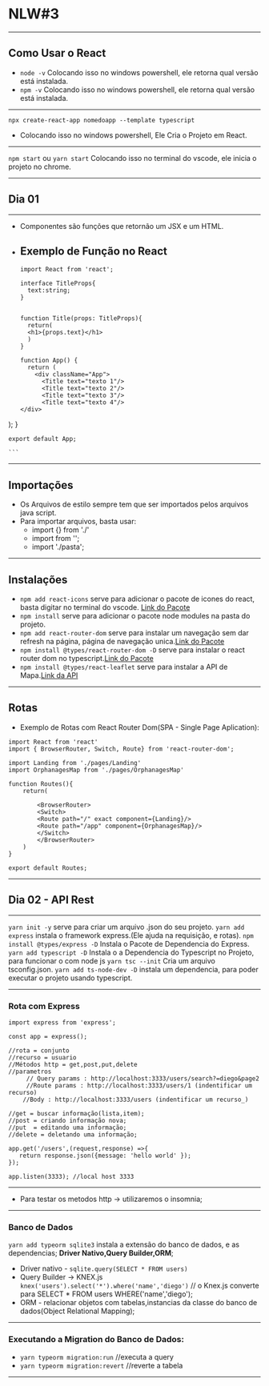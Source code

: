 # NLW#3
***
## Como Usar o React

- `node -v` Colocando isso no windows powershell, ele retorna qual versão está instalada.
- `npm -v` Colocando isso no windows powershell, ele retorna qual versão está instalada.

***

`npx create-react-app nomedoapp --template typescript`  
- Colocando isso no windows powershell, Ele Cria o Projeto em React.

***

`npm start` ou `yarn start` Colocando isso no terminal do vscode, ele inicia o projeto no chrome.

***
## Dia 01
***
- Componentes são funções que retornão um JSX e um HTML.

 - ## Exemplo de Função no React
	```
	import React from 'react';

	interface TitleProps{
	  text:string;
	}


	function Title(props: TitleProps){
	  return(
	  <h1>{props.text}</h1>
	  )
	}

	function App() {
	  return (
	    <div className="App">
	      <Title text="texto 1"/>
	      <Title text="texto 2"/>
	      <Title text="texto 3"/>
	      <Title text="texto 4"/>
    </div>
  );
}

	export default App;
	
	```
***
## Importações

- Os Arquivos de estilo sempre tem que ser importados pelos arquivos java script.
- Para importar arquivos, basta usar:
  - import {} from './'		
  - import from '';
  - import './pasta';
***
## Instalações
- `npm add react-icons` serve para adicionar o pacote de icones do react, basta digitar no terminal do vscode. [Link do Pacote](https://react-icons.github.io/)
- `npm install` serve para adicionar o pacote node modules na pasta do projeto.
- `npm add react-router-dom` serve para instalar um navegação sem dar refresh na página, página de navegação unica.[Link do Pacote](https://reactrouter.com/web/guides/quick-start)
- `npm install @types/react-router-dom -D` serve para instalar o react router dom no typescript.[Link do Pacote](https://www.npmjs.com/package/@types/react-router-dom)
- `npm install @types/react-leaflet` serve para instalar a API de Mapa.[Link da API](https://react-leaflet.js.org/)

***

## Rotas
- Exemplo de Rotas com React Router Dom(SPA - Single Page Aplication):
```
import React from 'react'
import { BrowserRouter, Switch, Route} from 'react-router-dom';

import Landing from './pages/Landing'
import OrphanagesMap from './pages/OrphanagesMap'

function Routes(){
    return(
        
        <BrowserRouter>
        <Switch>
        <Route path="/" exact component={Landing}/>
        <Route path="/app" component={OrphanagesMap}/>
        </Switch>
        </BrowserRouter>
    )
}

export default Routes;
```

***
## Dia 02 - API Rest
***
`yarn init -y` serve para criar um arquivo .json do seu projeto.
`yarn add express` instala o framework express.(Ele ajuda na requisição, e rotas).
`npm install @types/express -D` Instala o Pacote de Dependencia do Express.
`yarn add typescript -D` Instala o a Dependencia do Typescript no Projeto, para funcionar o com node js
`yarn tsc --init` Cria um arquivo tsconfig.json.
`yarn add ts-node-dev -D` instala um dependencia, para poder executar o projeto usando typescript.

***
### Rota com Express
```
import express from 'express';

const app = express();

//rota = conjunto
//recurso = usuario
//Métodos http = get,post,put,delete
//parametros
	 // Query params : http://localhost:3333/users/search?=diego&page2
	 //Route params : http://localhost:3333/users/1 (indentificar um recurso)
	//Body : http://localhost:3333/users (indentificar um recurso_)

//get = buscar informação(lista,item);
//post = criando informação nova;
//put  = editando uma informação;
//delete = deletando uma informação;

app.get('/users',(request,response) =>{
   return response.json({message: 'hello world' });
});

app.listen(3333); //local host 3333
```
***
- Para testar os metodos http -> utilizaremos o insomnia;
***
### Banco de Dados
`yarn add typeorm sqlite3` instala a extensão do banco de dados, e as dependencias;
 __Driver Nativo,Query Builder,ORM__;

- Driver nativo - `sqlite.query(SELECT * FROM users)`
- Query Builder -> KNEX.js `knex('users').select('*').where('name','diego')`
// o Knex.js converte para SELECT * FROM users WHERE('name','diego');
- ORM - relacionar objetos com tabelas,instancias da classe do banco de dados(Object Relational Mapping);
***
### Executando a Migration do Banco de Dados:
- `yarn typeorm migration:run` //executa a query
- `yarn typeorm migration:revert` //reverte a tabela
***






















